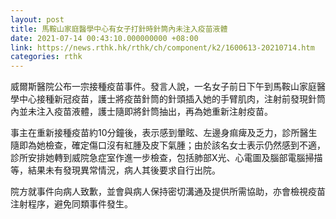 ```yaml
---
layout: post
title: 馬鞍山家庭醫學中心有女子打針時針筒內未注入疫苗液體
date: 2021-07-14 00:43:10.000000000 +08:00
link: https://news.rthk.hk/rthk/ch/component/k2/1600613-20210714.htm
categories: rthk
---
```


威爾斯醫院公布一宗接種疫苗事件。發言人說，一名女子前日下午到馬鞍山家庭醫學中心接種新冠疫苗，護士將疫苗針筒的針頭插入她的手臂肌肉，注射前發現針筒內並未注入疫苗液體，護士隨即將針筒抽出，再為她重新注射疫苗。

事主在重新接種疫苗約10分鐘後，表示感到暈眩、左邊身痲痺及乏力，診所醫生隨即為她檢查，確定傷口沒有紅腫及皮下氣腫；由於該名女士表示仍然感到不適，診所安排她轉到威院急症室作進一步檢查，包括肺部X光、心電圖及腦部電腦掃描等，結果未有發現異常情況，病人其後要求自行出院。
 
院方就事件向病人致歉，並會與病人保持密切溝通及提供所需協助，亦會檢視疫苗注射程序，避免同類事件發生。
